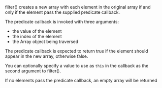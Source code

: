   filter() creates a new array with each element in the original
  array if and only if the element pass the supplied predicate callback.

  The predicate callback is invoked with three arguments:

  - the value of the element
  - the index of the element
  - the Array object being traversed

  The predicate callback is expected to return true if the element should
  appear in the new array, otherwise false.

  You can optionally specify a value to use as `this` in the callback
  as the second argument to filter().

  If no elements pass the predicate callback, an empty array will be returned